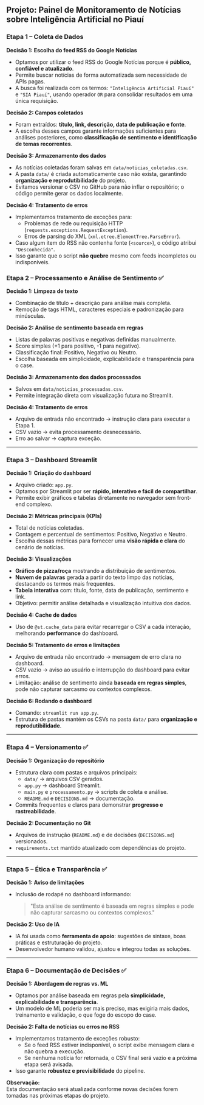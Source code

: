 ## Projeto: Painel de Monitoramento de Notícias sobre Inteligência Artificial no Piauí

### Etapa 1 – Coleta de Dados

**Decisão 1: Escolha do feed RSS do Google Notícias**  
- Optamos por utilizar o feed RSS do Google Notícias porque é **público, confiável e atualizado**.  
- Permite buscar notícias de forma automatizada sem necessidade de APIs pagas.  
- A busca foi realizada com os termos: `"Inteligência Artificial Piauí"` e `"SIA Piauí"`, usando operador `OR` para consolidar resultados em uma única requisição.

**Decisão 2: Campos coletados**  
- Foram extraídos: **título, link, descrição, data de publicação e fonte**.  
- A escolha desses campos garante informações suficientes para análises posteriores, como **classificação de sentimento e identificação de temas recorrentes**.

**Decisão 3: Armazenamento dos dados**  
- As notícias coletadas foram salvas em `data/noticias_coletadas.csv`.  
- A pasta `data/` é criada automaticamente caso não exista, garantindo **organização e reprodutibilidade** do projeto.  
- Evitamos versionar o CSV no GitHub para não inflar o repositório; o código permite gerar os dados localmente.

**Decisão 4: Tratamento de erros**  
- Implementamos tratamento de exceções para:  
  - Problemas de rede ou requisição HTTP (`requests.exceptions.RequestException`).  
  - Erros de parsing do XML (`xml.etree.ElementTree.ParseError`).  
- Caso algum item do RSS não contenha fonte (`<source>`), o código atribui `"Desconhecida"`.  
- Isso garante que o script **não quebre** mesmo com feeds incompletos ou indisponíveis.

### Etapa 2 – Processamento e Análise de Sentimento ✅

**Decisão 1: Limpeza de texto**  
- Combinação de título + descrição para análise mais completa.  
- Remoção de tags HTML, caracteres especiais e padronização para minúsculas.

**Decisão 2: Análise de sentimento baseada em regras**  
- Listas de palavras positivas e negativas definidas manualmente.  
- Score simples (+1 para positivo, -1 para negativo).  
- Classificação final: Positivo, Negativo ou Neutro.  
- Escolha baseada em simplicidade, explicabilidade e transparência para o case.

**Decisão 3: Armazenamento dos dados processados**  
- Salvos em `data/noticias_processadas.csv`.  
- Permite integração direta com visualização futura no Streamlit.

**Decisão 4: Tratamento de erros**  
- Arquivo de entrada não encontrado → instrução clara para executar a Etapa 1.  
- CSV vazio → evita processamento desnecessário.  
- Erro ao salvar → captura exceção.

---

### Etapa 3 – Dashboard Streamlit

**Decisão 1: Criação do dashboard**  
- Arquivo criado: `app.py`.  
- Optamos por Streamlit por ser **rápido, interativo e fácil de compartilhar**.  
- Permite exibir gráficos e tabelas diretamente no navegador sem front-end complexo.

**Decisão 2: Métricas principais (KPIs)**  
- Total de notícias coletadas.  
- Contagem e percentual de sentimentos: Positivo, Negativo e Neutro.  
- Escolha dessas métricas para fornecer uma **visão rápida e clara** do cenário de notícias.

**Decisão 3: Visualizações**  
- **Gráfico de pizza/roça** mostrando a distribuição de sentimentos.  
- **Nuvem de palavras** gerada a partir do texto limpo das notícias, destacando os termos mais frequentes.  
- **Tabela interativa** com: título, fonte, data de publicação, sentimento e link.  
- Objetivo: permitir análise detalhada e visualização intuitiva dos dados.

**Decisão 4: Cache de dados**  
- Uso de `@st.cache_data` para evitar recarregar o CSV a cada interação, melhorando **performance** do dashboard.  

**Decisão 5: Tratamento de erros e limitações**  
- Arquivo de entrada não encontrado → mensagem de erro clara no dashboard.  
- CSV vazio → aviso ao usuário e interrupção do dashboard para evitar erros.  
- Limitação: análise de sentimento ainda **baseada em regras simples**, pode não capturar sarcasmo ou contextos complexos.

**Decisão 6: Rodando o dashboard**  
- Comando: `streamlit run app.py`.  
- Estrutura de pastas mantém os CSVs na pasta `data/` para **organização e reprodutibilidade**.

---
### Etapa 4 – Versionamento ✅

**Decisão 1: Organização do repositório**  
- Estrutura clara com pastas e arquivos principais:  
  - `data/` → arquivos CSV gerados.  
  - `app.py` → dashboard Streamlit.  
  - `main.py` e `processamento.py` → scripts de coleta e análise.  
  - `README.md` e `DECISIONS.md` → documentação.  
- Commits frequentes e claros para demonstrar **progresso e rastreabilidade**.

**Decisão 2: Documentação no Git**  
- Arquivos de instrução (`README.md`) e de decisões (`DECISIONS.md`) versionados.  
- `requirements.txt` mantido atualizado com dependências do projeto.  

---

### Etapa 5 – Ética e Transparência ✅

**Decisão 1: Aviso de limitações**  
- Inclusão de rodapé no dashboard informando:  
  > "Esta análise de sentimento é baseada em regras simples e pode não capturar sarcasmo ou contextos complexos."

**Decisão 2: Uso de IA**  
- IA foi usada como **ferramenta de apoio**: sugestões de sintaxe, boas práticas e estruturação do projeto.  
- Desenvolvedor humano validou, ajustou e integrou todas as soluções.  

---

### Etapa 6 – Documentação de Decisões ✅

**Decisão 1: Abordagem de regras vs. ML**  
- Optamos por análise baseada em regras pela **simplicidade, explicabilidade e transparência**.  
- Um modelo de ML poderia ser mais preciso, mas exigiria mais dados, treinamento e validação, o que foge do escopo do case.

**Decisão 2: Falta de notícias ou erros no RSS**  
- Implementamos tratamento de exceções robusto:  
  - Se o feed RSS estiver indisponível, o script exibe mensagem clara e não quebra a execução.  
  - Se nenhuma notícia for retornada, o CSV final será vazio e a próxima etapa será avisada.  
- Isso garante **robustez e previsibilidade** do pipeline.

**Observação:**  
Esta documentação será atualizada conforme novas decisões forem tomadas nas próximas etapas do projeto.